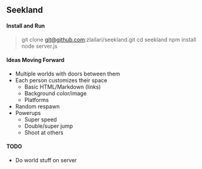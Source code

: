 ## Seekland

#### Install and Run
> git clone git@github.com:zlailari/seekland.git
> cd seekland
> npm install
> node server.js

#### Ideas Moving Forward
- Multiple worlds with doors between them
- Each person customizes their space
  - Basic HTML/Markdown (links)
  - Background color/image
  - Platforms
- Random respawn
- Powerups
  - Super speed
  - Double/super jump
  - Shoot at others

#### TODO
- Do world stuff on server
